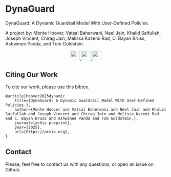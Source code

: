 # DynaGuard

DynaGuard: A Dynamic Guardrail Model With User-Defined Policies.

A  project by: Monte Hoover, Vatsal Baherwani, Neel Jain, Khalid Saifullah, Joseph Vincent, Chirag Jain, Melissa Kazemi Rad, C. Bayan Bruss, Ashwinee Panda, and Tom Goldstein.

<p align="center">
<a target="_blank" href="https://arxiv.org">
<img style="height:22pt" src="https://img.shields.io/badge/-Paper-B31B1B?style=flat&logo=arxiv">
<a target="_blank" href="https://taruschirag.github.io/DynaGuard/">
<img style="height:22pt" src="https://img.shields.io/badge/-🌐%20Website-1E8BC3?style=flat">
<a target="_blank" href="https://huggingface.co/spaces/tomg-group-umd/DynaGuard">
<img style="height:22pt" src="https://img.shields.io/badge/-🤗%20Models-red?style=flat"></a>
<br>
</p>

## Citing Our Work
To cite our work, please use this bibtex.
```
@article{hoover2025dynamic
    title={DynaGuard: A Dynamic Guardrail Model With User-Defined Policies.}, 
    author={Monte Hoover and Vatsal Baherwani and Neel Jain and Khalid Saifullah and Joseph Vincent and Chirag Jain and Melissa Kazemi Rad and C. Bayan Bruss and Ashwinee Panda and Tom Goldstein.},
    journal={arXiv preprint},
    year={2025},
    url={https://arxiv.org},
}
```

## Contact
Please, feel free to contact us with any questions, or open an issue on Github.

